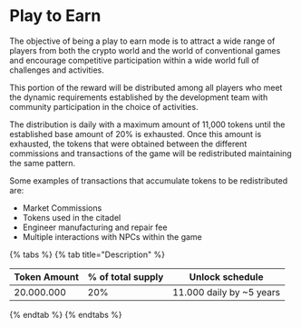 # Play to Earn

The objective of being a play to earn mode is to attract a wide range of players from both the crypto world and the world of conventional games and encourage competitive participation within a wide world full of challenges and activities.



This portion of the reward will be distributed among all players who meet the dynamic requirements established by the development team with community participation in the choice of activities.

The distribution is daily with a maximum amount of 11,000 tokens until the established base amount of 20% is exhausted. Once this amount is exhausted, the tokens that were obtained between the different commissions and transactions of the game will be redistributed maintaining the same pattern.

Some examples of transactions that accumulate tokens to be redistributed are:

* Market Commissions&#x20;
* Tokens used in the citadel&#x20;
* Engineer manufacturing and repair fee&#x20;
* Multiple interactions with NPCs within the game

{% tabs %}
{% tab title="Description" %}


| Token Amount | % of total supply | Unlock schedule           |
| ------------ | ----------------- | ------------------------- |
| 20.000.000   | 20%               | 11.000 daily by \~5 years |
{% endtab %}
{% endtabs %}

